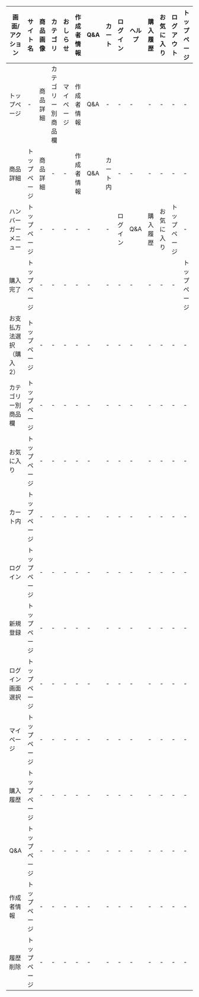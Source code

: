 |画面/アクション|サイト名|商品画像|カテゴリ|おしらせ|作成者情報|Q&A|カート|ログイン|ヘルプ|購入履歴|お気に入り|ログアウト|トップページ|確定|変更|
|---------------|--------|-------|--------|--------|---------|---|------|--------|-----|---------|---------|----------|------------|---|----|
|トップページ|-|商品詳細|カテゴリー別商品欄|マイページ|作成者情報|Q&A|-|-|-|-|-|-|-|-|-|
|商品詳細|トップページ|商品詳細|-|-|作成者情報|Q&A|カート内|-|-|-|-|-|-|-|-|
|ハンバーガーメニュー|トップページ|-|-|-|-|-|-|ログイン|Q&A|購入履歴|お気に入り|トップページ|-|-|-|
|購入完了|トップページ|-|-|-|-|-|-|-|-|-|-|-|トップページ|-|-|
|お支払方法選択（購入2）|トップページ|-|-|-|-|-|-|-|-|-|-|-|-|購入完了|マイページ|
|カテゴリー別商品欄|トップページ|-|-|-|-|-|-|-|-|-|-|-|-|
|お気に入り|トップページ|-|-|-|-|-|-|-|-|-|-|-|-|
|カート内|トップページ|-|-|-|-|-|-|-|-|-|-|-|-|
|ログイン|トップページ|-|-|-|-|-|-|-|-|-|-|-|-|
|新規登録|トップページ|-|-|-|-|-|-|-|-|-|-|-|-|
|ログイン画面選択|トップページ|-|-|-|-|-|-|-|-|-|-|-|-|
|マイページ|トップページ|-|-|-|-|-|-|-|-|-|-|-|-|
|購入履歴|トップページ|-|-|-|-|-|-|-|-|-|-|-|-|
|Q&A|トップページ|-|-|-|-|-|-|-|-|-|-|-|-|
|作成者情報|トップページ|-|-|-|-|-|-|-|-|-|-|-|-|
|履歴削除|トップページ|-|-|-|-|-|-|-|-|-|-|-|-|

